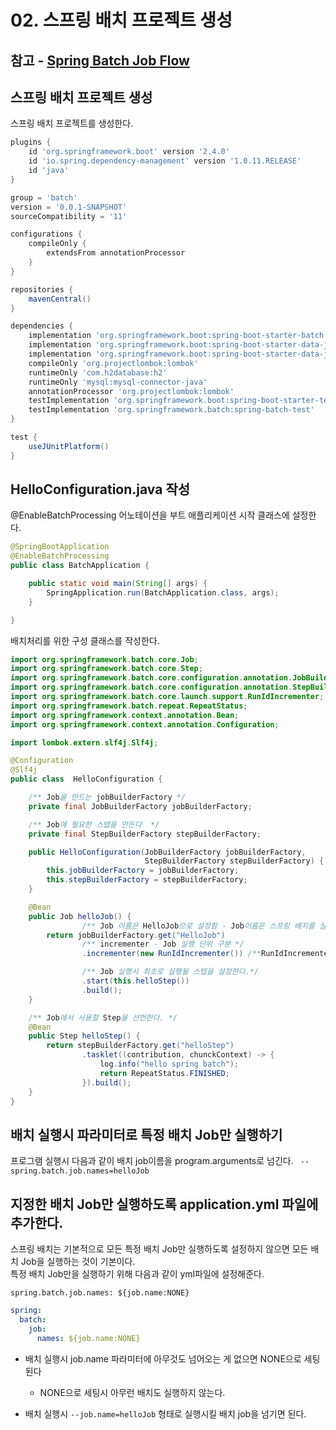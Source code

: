 # 02. 스프링 배치 프로젝트 생성

## 참고 - [Spring Batch Job Flow](https://jojoldu.tistory.com/328)

## 스프링 배치 프로젝트 생성
스프링 배치 프로젝트를 생성한다.

```gradle
plugins {
	id 'org.springframework.boot' version '2.4.0'
	id 'io.spring.dependency-management' version '1.0.11.RELEASE'
	id 'java'
}

group = 'batch'
version = '0.0.1-SNAPSHOT'
sourceCompatibility = '11'

configurations {
	compileOnly {
		extendsFrom annotationProcessor
	}
}

repositories {
	mavenCentral()
}

dependencies {
	implementation 'org.springframework.boot:spring-boot-starter-batch'
	implementation 'org.springframework.boot:spring-boot-starter-data-jdbc'
	implementation 'org.springframework.boot:spring-boot-starter-data-jpa'
	compileOnly 'org.projectlombok:lombok'
	runtimeOnly 'com.h2database:h2'
	runtimeOnly 'mysql:mysql-connector-java'
	annotationProcessor 'org.projectlombok:lombok'
	testImplementation 'org.springframework.boot:spring-boot-starter-test'
	testImplementation 'org.springframework.batch:spring-batch-test'
}

test {
	useJUnitPlatform()
}

```

## HelloConfiguration.java 작성

@EnableBatchProcessing 어노테이션을 부트 애플리케이션 시작 클래스에 설정한다.
```java
@SpringBootApplication
@EnableBatchProcessing
public class BatchApplication {

	public static void main(String[] args) {
		SpringApplication.run(BatchApplication.class, args);
	}

}
```

배치처리를 위한 구성 클래스를 작성한다.

```java
import org.springframework.batch.core.Job;
import org.springframework.batch.core.Step;
import org.springframework.batch.core.configuration.annotation.JobBuilderFactory;
import org.springframework.batch.core.configuration.annotation.StepBuilderFactory;
import org.springframework.batch.core.launch.support.RunIdIncrementer;
import org.springframework.batch.repeat.RepeatStatus;
import org.springframework.context.annotation.Bean;
import org.springframework.context.annotation.Configuration;

import lombok.extern.slf4j.Slf4j;

@Configuration
@Slf4j
public class  HelloConfiguration {

    /** Job을 만드는 jobBuilderFactory */
    private final JobBuilderFactory jobBuilderFactory;

    /** Job에 필요한 스텝을 만든다  */
    private final StepBuilderFactory stepBuilderFactory;

    public HelloConfiguration(JobBuilderFactory jobBuilderFactory,
                              StepBuilderFactory stepBuilderFactory) {
        this.jobBuilderFactory = jobBuilderFactory;
        this.stepBuilderFactory = stepBuilderFactory;
    }

    @Bean
    public Job helloJob() {
                /** Job 이름은 HelloJob으로 설정함 - Job이름은 스프링 배치를 실행시킬 수 있는 key이기도 함*/
        return jobBuilderFactory.get("HelloJob")
                /** incrementer - Job 실행 단위 구분 */
                .incrementer(new RunIdIncrementer()) /**RunIdIncrementer는 Job이 실행할때마다 파라미터 아이디를 자동으로 생성 */

                /** Job 실행시 최초로 실행될 스텝을 설정한다.*/
                .start(this.helloStep())
                .build();
    }

    /** Job에서 사용할 Step을 선언한다. */
    @Bean
    public Step helloStep() {
        return stepBuilderFactory.get("helloStep")
                .tasklet((contribution, chunckContext) -> {
                    log.info("hello spring batch");
                    return RepeatStatus.FINISHED;
                }).build();
    }
}

```

## 배치 실행시 파라미터로 특정 배치 Job만 실행하기

프로그램 실행시 다음과 같이 배치 job이름을 program.arguments로 넘긴다.
` --spring.batch.job.names=helloJob` 

## 지정한 배치 Job만 실행하도록 application.yml 파일에 추가한다.

스프링 배치는 기본적으로 모든 특정 배치 Job만 실행하도록 설정하지 않으면 모든 배치 Job을 실행하는 것이 기본이다.  
특정 배치 Job만을 실행하기 위해 다음과 같이 yml파일에 설정해준다. 

`spring.batch.job.names: ${job.name:NONE}`

```yml
spring:
  batch:
    job:
      names: ${job.name:NONE}
```

- 배치 실행시 job.name 파라미터에 아무것도 넘어오는 게 없으면 NONE으로 세팅된다
  - NONE으로 세팅시 아무런 배치도 실행하지 않는다.

- 배치 실행시 `--job.name=helloJob` 형태로 실행시킬 배치 job을 넘기면 된다.



